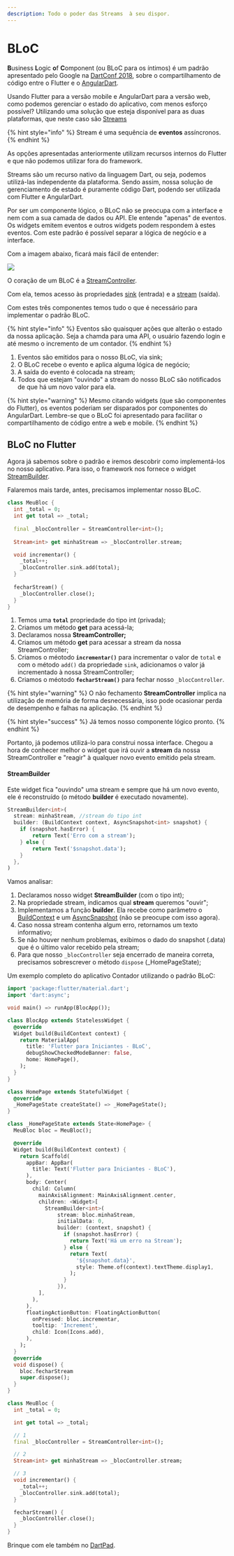 ```yaml
---
description: Todo o poder das Streams  à seu dispor.
---
```


# BLoC

**B**usiness **L**ogic **o**f **C**omponent \(ou BLoC para os íntimos\) é um padrão apresentado pelo Google na [DartConf 2018](https://www.youtube.com/watch?v=PLHln7wHgPE), sobre o compartilhamento de código entre o Flutter e o [AngularDart](https://angulardart.dev). 

Usando Flutter para a versão mobile e AngularDart para a versão web, como podemos gerenciar o estado do aplicativo, com menos esforço possível? Utilizando uma solução que esteja disponível para as duas plataformas, que neste caso são [Streams](https://dart.dev/tutorials/language/streams)

{% hint style="info" %}
Stream é uma sequência de **eventos** assíncronos.
{% endhint %}

As opções apresentadas anteriormente utilizam recursos internos do Flutter e que não podemos utilizar fora do framework. 

Streams são um recurso nativo da linguagem Dart, ou seja, podemos utilizá-las independente da plataforma. Sendo assim, nossa solução de gerenciamento de estado é puramente código Dart, podendo ser utilizada com Flutter e AngularDart.

Por ser um componente lógico, o BLoC não se preocupa com a interface e nem com a sua camada de dados ou API. Ele entende "apenas" de eventos. Os widgets emitem eventos e outros widgets podem respondem à estes eventos. Com este padrão é possível separar a lógica de negócio e a interface.

Com a imagem abaixo, ficará mais fácil de entender:

![](../.gitbook/assets/untitled-diagram.jpg)

O coração de um BLoC é a [StreamController](https://api.dart.dev/stable/2.4.1/dart-async/StreamController-class.html). 

Com ela, temos acesso às propriedades [sink](https://api.dart.dev/stable/2.4.1/dart-async/StreamController/sink.html) \(entrada\) e a [stream](https://api.dart.dev/stable/2.4.1/dart-async/StreamController/stream.html) \(saída\).

Com estes três componentes temos tudo o que é necessário para implementar o padrão BLoC.

{% hint style="info" %}
Eventos são quaisquer ações que alterão o estado da nossa aplicação. Seja a chamda para uma API, o usuário fazendo login e até mesmo o incremento de um contador.
{% endhint %}

1. Eventos são emitidos para o nosso BLoC, via sink;
2. O BLoC recebe o evento e aplica alguma lógica de negócio;
3. A saída do evento é colocada na stream;
4. Todos que estejam "ouvindo" a stream do nosso BLoC são notificados de que há um novo valor para ela.

{% hint style="warning" %}
Mesmo citando widgets \(que são componentes do Flutter\), os eventos poderiam ser disparados por componentes do AngularDart. Lembre-se que o BLoC foi apresentado para facilitar o compartilhamento de código entre a web e mobile.
{% endhint %}

## BLoC no Flutter

Agora já sabemos sobre o padrão e iremos descobrir como implementá-los no nosso aplicativo. Para isso, o framework nos fornece o widget [StreamBuilder](https://api.flutter.dev/flutter/widgets/StreamBuilder-class.html).

Falaremos mais tarde, antes, precisamos implementar nosso BLoC.

```dart
class MeuBloc {
  int _total = 0;
  int get total => _total;
  
  final _blocController = StreamController<int>();
  
  Stream<int> get minhaStream => _blocController.stream;

  void incrementar() {
    _total++;
    _blocController.sink.add(total);
  }
  
  fecharStream() {
    _blocController.close();
  }
}
```

1. Temos uma **`total`** propriedade do tipo int \(privada\);
2. Criamos um método **get** para acessá-la;
3. Declaramos nossa **StreamController;**
4. Criamos um método **get** para acessar a stream da nossa StreamController;
5. Criamos o méotodo **`incrementar()`** para incrementar o valor de `total` e com o método `add()` da propriedade `sink`, adicionamos o valor já incrementado à nossa StreamController;
6. Criamos o méotodo **`fecharStream()`** para fechar nosso `_blocController`.

{% hint style="warning" %}
O não fechamento **StreamController** implica na utilização de memória de forma desnecessária, isso pode ocasionar perda de desempenho e falhas na aplicação.
{% endhint %}

{% hint style="success" %}
Já temos nosso componente lógico pronto.
{% endhint %}

Portanto, já podemos utilizá-lo para construi nossa interface. Chegou a hora de conhecer melhor o widget que irá ouvir a **stream** da nossa StreamController e "reagir" à qualquer novo evento emitido pela stream. 

#### StreamBuilder 

Este widget fica "ouvindo" uma stream e sempre que há um novo evento, ele é reconstruído \(o método **builder** é executado novamente\).

```dart
StreamBuilder<int>(
  stream: minhaStream, //stream do tipo int
  builder: (BuildContext context, AsyncSnapshot<int> snapshot) {
    if (snapshot.hasError) {
        return Text('Erro com a stream');
    } else {
        return Text('$snapshot.data');    
    }
  },
)
```

Vamos analisar:

1. Declaramos nosso widget **StreamBuilder** \(com o tipo int\);
2. Na propriedade stream, indicamos qual **stream** queremos "ouvir";
3. Implementamos a função **builder**. Ela recebe como parâmetro o [BuildContext](https://api.flutter.dev/flutter/widgets/BuildContext-class.html) e um [AsyncSnapshot](https://api.flutter.dev/flutter/widgets/AsyncSnapshot-class.html) \(não se preocupe com isso agora\).
4. Caso nossa stream contenha algum erro, retornamos um texto informativo;
5. Se não houver nenhum problemas, exibimos o dado do snapshot \(.data\) que é o último valor recebido pela stream;
6. Para que nosso `_blocController` seja encerrado de maneira correta, precisamos sobrescrever o método `dispose` (_HomePageState);

Um exemplo completo do aplicativo Contador utilizando o padrão BLoC:

```dart
import 'package:flutter/material.dart';
import 'dart:async';

void main() => runApp(BlocApp());

class BlocApp extends StatelessWidget {
  @override
  Widget build(BuildContext context) {
    return MaterialApp(
      title: 'Flutter para Iniciantes - BLoC',
      debugShowCheckedModeBanner: false,
      home: HomePage(),
    );
  }
}

class HomePage extends StatefulWidget {
  @override
  _HomePageState createState() => _HomePageState();
}

class _HomePageState extends State<HomePage> {
  MeuBloc bloc = MeuBloc();

  @override
  Widget build(BuildContext context) {
    return Scaffold(
      appBar: AppBar(
        title: Text('Flutter para Iniciantes - BLoC'),
      ),
      body: Center(
        child: Column(
          mainAxisAlignment: MainAxisAlignment.center,
          children: <Widget>[
            StreamBuilder<int>(
                stream: bloc.minhaStream,
                initialData: 0,
                builder: (context, snapshot) {
                  if (snapshot.hasError) {
                    return Text('Há um erro na Stream');
                  } else {
                    return Text(
                      '${snapshot.data}',
                      style: Theme.of(context).textTheme.display1,
                    );
                  }
                }),
          ],
        ),
      ),
      floatingActionButton: FloatingActionButton(
        onPressed: bloc.incrementar,
        tooltip: 'Increment',
        child: Icon(Icons.add),
      ),
    );
  }
  @override
  void dispose() {
    bloc.fecharStream
    super.dispose();
  }
}

class MeuBloc {
  int _total = 0;

  int get total => _total;

  // 1
  final _blocController = StreamController<int>();

  // 2
  Stream<int> get minhaStream => _blocController.stream;

  // 3
  void incrementar() {
    _total++;
    _blocController.sink.add(total);
  }

  fecharStream() {
    _blocController.close();
  }
}
```

Brinque com ele também no [DartPad](https://dartpad.dev/b6409e10de32b280b8938aa75364fa7b).



